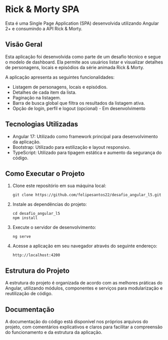# Rick & Morty SPA

Esta é uma Single Page Application (SPA) desenvolvida utilizando Angular 2+ e consumindo a API Rick & Morty.

## Visão Geral

Esta aplicação foi desenvolvida como parte de um desafio técnico e segue o modelo de dashboard. Ela permite aos usuários listar e visualizar detalhes de personagens, locais e episódios da série animada Rick & Morty.

A aplicação apresenta as seguintes funcionalidades:

- Listagem de personagens, locais e episódios.
- Detalhes de cada item da lista.
- Paginação na listagem.
- Barra de busca global que filtra os resultados da listagem ativa.
- Opção de login, perfil e logout (opcional) - Em desenvolvimento

## Tecnologias Utilizadas

- Angular 17: Utilizado como framework principal para desenvolvimento da aplicação.
- Bootstrap: Utilizado para estilização e layout responsivo.
- TypeScript: Utilizado para tipagem estática e aumento da segurança do código.

## Como Executar o Projeto

1. Clone este repositório em sua máquina local:

       git clone https://github.com/felipesantos22/desafio_angular_l5.git

2. Instale as dependências do projeto:

       cd desafio_angular_l5
       npm install

3. Execute o servidor de desenvolvimento:

       ng serve

4. Acesse a aplicação em seu navegador através do seguinte endereço:

       http://localhost:4200

## Estrutura do Projeto

A estrutura do projeto é organizada de acordo com as melhores práticas do Angular, utilizando módulos, componentes e serviços para modularização e reutilização de código.

## Documentação

A documentação do código está disponível nos próprios arquivos do projeto, com comentários explicativos e claros para facilitar a compreensão do funcionamento e da estrutura da aplicação.

